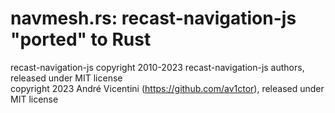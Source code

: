 # navmesh.rs: recast-navigation-js "ported" to Rust

recast-navigation-js copyright 2010-2023 recast-navigation-js authors, released under MIT license     
copyright 2023 André Vicentini (https://github.com/av1ctor), released under MIT license
